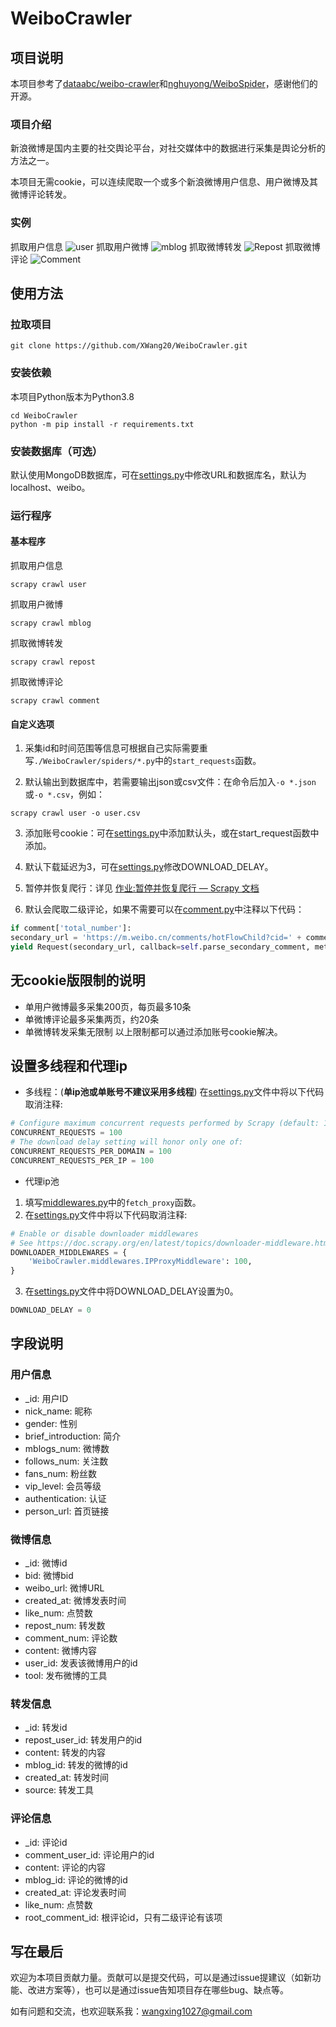 # WeiboCrawler

## 项目说明

本项目参考了[dataabc/weibo-crawler](https://github.com/dataabc/weibo-crawler)和[nghuyong/WeiboSpider](https://github.com/nghuyong/WeiboSpider)，感谢他们的开源。

### 项目介绍

新浪微博是国内主要的社交舆论平台，对社交媒体中的数据进行采集是舆论分析的方法之一。

本项目无需cookie，可以连续爬取一个或多个新浪微博用户信息、用户微博及其微博评论转发。

### 实例
抓取用户信息
![user](https://xtopia-1258297046.cos.ap-shanghai.myqcloud.com/20210406163110.png)
抓取用户微博
![mblog](https://xtopia-1258297046.cos.ap-shanghai.myqcloud.com/20210406163931.png)
抓取微博转发
![Repost](https://xtopia-1258297046.cos.ap-shanghai.myqcloud.com/20210406164056.png)
抓取微博评论
![Comment](https://xtopia-1258297046.cos.ap-shanghai.myqcloud.com/20210406164127.png)

## 使用方法
### 拉取项目
```
git clone https://github.com/XWang20/WeiboCrawler.git
```

### 安装依赖
本项目Python版本为Python3.8
```
cd WeiboCrawler
python -m pip install -r requirements.txt
```

### 安装数据库（可选）
默认使用MongoDB数据库，可在[settings.py](https://github.com/XWang20/WeiboCrawler/blob/main/WeiboCrawler/settings.py)中修改URL和数据库名，默认为localhost、weibo。

### 运行程序
#### 基本程序
抓取用户信息
```
scrapy crawl user
```
抓取用户微博
```
scrapy crawl mblog
```
抓取微博转发
```
scrapy crawl repost
```
抓取微博评论
```
scrapy crawl comment
```

#### 自定义选项
1. 采集id和时间范围等信息可根据自己实际需要重写`./WeiboCrawler/spiders/*.py`中的`start_requests`函数。

2. 默认输出到数据库中，若需要输出json或csv文件：在命令后加入`-o *.json`或`-o *.csv`，例如：
```
scrapy crawl user -o user.csv
```

3. 添加账号cookie：可在[settings.py](WeiboCrawler/settings.py)中添加默认头，或在start_request函数中添加。

4. 默认下载延迟为3，可在[settings.py](WeiboCrawler/settings.py)修改DOWNLOAD_DELAY。

5. 暂停并恢复爬行：详见 [作业:暂停并恢复爬行 — Scrapy  文档](https://scrapy-16.readthedocs.io/zh_CN/1.6/topics/jobs.html)

6. 默认会爬取二级评论，如果不需要可以在[comment.py](WeiboCrawler/spiders/comment.py)中注释以下代码：

```python
if comment['total_number']:
secondary_url = 'https://m.weibo.cn/comments/hotFlowChild?cid=' + comment['id']
yield Request(secondary_url, callback=self.parse_secondary_comment, meta={"mblog_id": mblog_id})
```

## 无cookie版限制的说明
* 单用户微博最多采集200页，每页最多10条
* 单微博评论最多采集两页，约20条
* 单微博转发采集无限制
以上限制都可以通过添加账号cookie解决。

## 设置多线程和代理ip

* 多线程：(**单ip池或单账号不建议采用多线程**)
在[settings.py](https://github.com/XWang20/WeiboCrawler/blob/main/WeiboCrawler/settings.py)文件中将以下代码取消注释: 
```python
# Configure maximum concurrent requests performed by Scrapy (default: 16)
CONCURRENT_REQUESTS = 100
# The download delay setting will honor only one of:
CONCURRENT_REQUESTS_PER_DOMAIN = 100
CONCURRENT_REQUESTS_PER_IP = 100
```

* 代理ip池
1. 填写[middlewares.py](https://github.com/XWang20/WeiboCrawler/blob/main/WeiboCrawler/middlewares.py)中的`fetch_proxy`函数。
2. 在[settings.py](https://github.com/XWang20/WeiboCrawler/blob/main/WeiboCrawler/settings.py)文件中将以下代码取消注释: 
```python
# Enable or disable downloader middlewares
# See https://doc.scrapy.org/en/latest/topics/downloader-middleware.html
DOWNLOADER_MIDDLEWARES = {
    'WeiboCrawler.middlewares.IPProxyMiddleware': 100,
}
```
3. 在[settings.py](https://github.com/XWang20/WeiboCrawler/blob/main/WeiboCrawler/settings.py)文件中将DOWNLOAD_DELAY设置为0。
```python
DOWNLOAD_DELAY = 0
```

## 字段说明
### 用户信息
* _id: 用户ID
* nick_name: 昵称
* gender: 性别
* brief_introduction: 简介
* mblogs_num: 微博数
* follows_num: 关注数
* fans_num: 粉丝数
* vip_level: 会员等级
* authentication: 认证
* person_url: 首页链接

### 微博信息
* _id: 微博id
* bid: 微博bid
* weibo_url: 微博URL
* created_at: 微博发表时间
* like_num: 点赞数
* repost_num: 转发数
* comment_num: 评论数
* content: 微博内容
* user_id: 发表该微博用户的id
* tool: 发布微博的工具


### 转发信息
* _id: 转发id
* repost_user_id: 转发用户的id
* content: 转发的内容
* mblog_id: 转发的微博的id
* created_at: 转发时间
* source: 转发工具


### 评论信息
* _id: 评论id
* comment_user_id: 评论用户的id
* content: 评论的内容
* mblog_id: 评论的微博的id
* created_at: 评论发表时间
* like_num: 点赞数
* root_comment_id:  根评论id，只有二级评论有该项

## 写在最后
欢迎为本项目贡献力量。贡献可以是提交代码，可以是通过issue提建议（如新功能、改进方案等），也可以是通过issue告知项目存在哪些bug、缺点等。

如有问题和交流，也欢迎联系我：<wangxing1027@gmail.com>